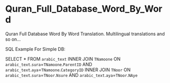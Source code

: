 # Quran_Full_Database_Word_By_Word
Quran Full Database Word By Word Translation. Multilingual translations and so on...

SQL Example For Simple DB:

SELECT * FROM `arabic_text` INNER JOIN  `TNamoone` ON 
`arabic_text`.`sura`=`TNamoone`.`ParentID` AND `arabic_text`.`aya`=`TNamoone`.`CategoryID`
INNER JOIN  `TNoor` ON 
`arabic_text`.`sura`=`TNoor`.`Nsure` AND `arabic_text`.`aya`=`TNoor`.`NAye`
